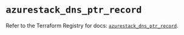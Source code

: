 # `azurestack_dns_ptr_record`

Refer to the Terraform Registry for docs: [`azurestack_dns_ptr_record`](https://registry.terraform.io/providers/hashicorp/azurestack/1.0.0/docs/resources/dns_ptr_record).
